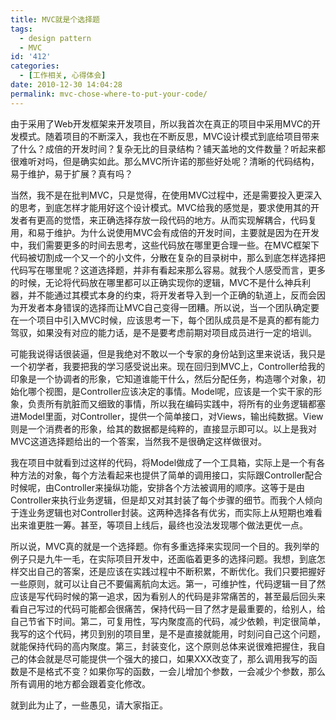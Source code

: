 ```yaml
---
title: MVC就是个选择题
tags:
  - design pattern
  - MVC
id: '412'
categories:
  - [工作相关, 心得体会]
date: 2010-12-30 14:04:28
permalink: mvc-chose-where-to-put-your-code/
---
```


由于采用了Web开发框架来开发项目，所以我首次在真正的项目中采用MVC的开发模式。随着项目的不断深入，我也在不断反思，MVC设计模式到底给项目带来了什么？成倍的开发时间？复杂无比的目录结构？铺天盖地的文件数量？听起来都很难听对吗，但是确实如此。那么MVC所许诺的那些好处呢？清晰的代码结构，易于维护，易于扩展？真有吗？
<!-- more -->
当然，我不是在批判MVC，只是觉得，在使用MVC过程中，还是需要投入更深入的思考，到底怎样才能用好这个设计模式。MVC给我的感觉是，要求使用其的开发者有更高的觉悟，来正确选择存放一段代码的地方。从而实现解耦合，代码复用，和易于维护。为什么说使用MVC会有成倍的开发时间，主要就是因为在开发中，我们需要更多的时间去思考，这些代码放在哪里更合理一些。在MVC框架下代码被切割成一个又一个的小文件，分散在复杂的目录树中，那么到底怎样选择把代码写在哪里呢？这道选择题，并非有看起来那么容易。就我个人感受而言，更多的时候，无论将代码放在哪里都可以正确实现你的逻辑，MVC不是什么神兵利器，并不能通过其模式本身的约束，将开发者导入到一个正确的轨道上，反而会因为开发者本身错误的选择而让MVC自己变得一团糟。所以说，当一个团队确定要在一个项目中引入MVC时候，应该思考一下，每个团队成员是不是真的都有能力驾驭，如果没有对应的能力话，是不是要考虑前期对项目成员进行一定的培训。

可能我说得话很装逼，但是我绝对不敢以一个专家的身份站到这里来说话，我只是一个初学者，我要把我的学习感受说出来。现在回归到MVC上，Controller给我的印象是一个协调者的形象，它知道谁能干什么，然后分配任务，构造哪个对象，初始化哪个视图，是Controller应该决定的事情。Model呢，应该是一个实干家的形象，负责所有肮脏而又细致的事情，所以我在编码实践中，将所有的业务逻辑都塞进Model里面，对Controller，提供一个简单接口，对Views，输出纯数据。View则是一个消费者的形象，给其的数据都是纯粹的，直接显示即可以。以上是我对MVC这道选择题给出的一个答案，当然我不是很确定这样做很对。

我在项目中就看到过这样的代码，将Model做成了一个工具箱，实际上是一个有各种方法的对象，每个方法看起来也提供了简单的调用接口，实际跟Controller配合时候呢，由Controller来操纵功能，安排各个方法被调用的顺序。这等于是由Controller来执行业务逻辑，但是却又对其封装了每个步骤的细节。而我个人倾向于连业务逻辑也对Controller封装。这两种选择各有优劣，而实际上从短期也难看出来谁更胜一筹。甚至，等项目上线后，最终也没法发现哪个做法更优一点。

所以说，MVC真的就是一个选择题。你有多重选择来实现同一个目的。我列举的例子只是九牛一毛，在实际项目开发中，还面临着更多的选择问题。我想，到底怎样交出自己的答案，还是应该在实践过程中不断积累，不断优化。我们只要把握好一些原则，就可以让自己不要偏离航向太远。第一，可维护性，代码逻辑一目了然应该是写代码时候的第一追求，因为看别人的代码是非常痛苦的，甚至最后回头来看自己写过的代码可能都会很痛苦，保持代码一目了然才是最重要的，给别人，给自己节省下时间。第二，可复用性，写内聚度高的代码，减少依赖，判定很简单，我写的这个代码，拷贝到别的项目里，是不是直接就能用，时刻问自己这个问题，就能保持代码的高内聚度。第三，封装变化，这个原则总体来说很难把握住，我自己的体会就是尽可能提供一个强大的接口，如果XXX改变了，那么调用我写的函数是不是格式不变？如果你写的函数，一会儿增加个参数，一会减少个参数，那么所有调用的地方都会跟着变化修改。

就到此为止了，一些愚见，请大家指正。
